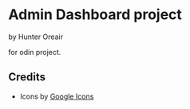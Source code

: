 # Admin Dashboard project

by Hunter Oreair

for odin project.

## Credits
- Icons by [Google Icons](https://fonts.google.com/icons)